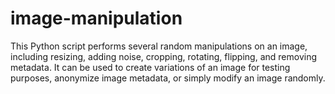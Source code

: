 # image-manipulation
This Python script performs several random manipulations on an image, including resizing, adding noise, cropping, rotating, flipping, and removing metadata. It can be used to create variations of an image for testing purposes, anonymize image metadata, or simply modify an image randomly.
